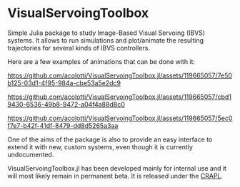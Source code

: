 # VisualServoingToolbox

Simple Julia package to study Image-Based Visual Servoing (IBVS) systems. It allows to run simulations and plot/animate the resulting trajectories for several kinds of IBVS controllers.

Here are a few examples of animations that can be done with it:

https://github.com/acolotti/VisualServoingToolbox.jl/assets/119665057/7e50b125-03d1-4f95-984a-cbe53a5e2dc9

https://github.com/acolotti/VisualServoingToolbox.jl/assets/119665057/cbd19430-6536-49b8-9472-a04f4a88d8c0

https://github.com/acolotti/VisualServoingToolbox.jl/assets/119665057/5ec0f7e7-b42f-41df-8479-dd8d5265a3aa

One of the aims of the package is also to provide an easy interface to extend it with new, custom systems, even though it is currently undocumented.

VisualServoingToolbox.jl has been developed mainly for internal use and it will most likely remain in permanent beta. It is released under the [CRAPL](https://matt.might.net/articles/crapl/).
